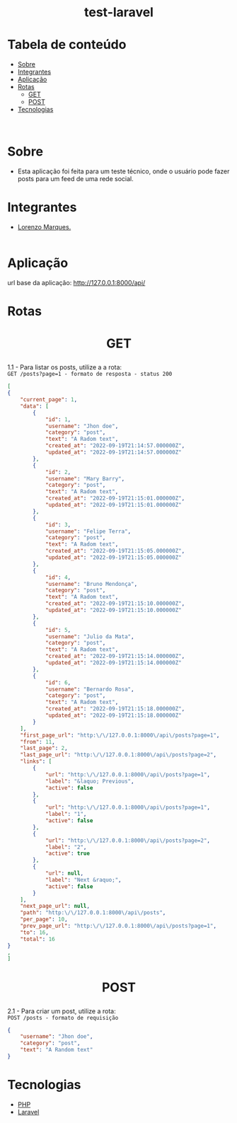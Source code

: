 <h1 align="center">test-laravel</h1>

# Tabela de conteúdo

<!--ts-->
 - [Sobre](#Sobre)
 - [Integrantes](#Integrantes)
 - [Aplicação](#Aplicação)
 - [Rotas](#Rotas)
    - [GET](#GET)
    - [POST](#POST)
 - [Tecnologias](#Tecnologias)  
<!--te-->

<br>

# Sobre

- Esta aplicação foi feita para um teste técnico, onde o usuário pode fazer posts para um feed de uma rede social.
  <br>

# Integrantes

- <a href="https://github.com/LorenzoMarques">Lorenzo Marques.</a> <br>
  <br>

# Aplicação

url base da aplicação: http://127.0.0.1:8000/api/

# Rotas

# <p align="center">GET</p>

1.1 - Para listar os posts, utilize a a rota: <br>
`GET /posts?page=1 - formato de resposta - status 200`

```json
[
{
	"current_page": 1,
	"data": [
		{
			"id": 1,
			"username": "Jhon doe",
			"category": "post",
			"text": "A Radom text",
			"created_at": "2022-09-19T21:14:57.000000Z",
			"updated_at": "2022-09-19T21:14:57.000000Z"
		},
		{
			"id": 2,
			"username": "Mary Barry",
			"category": "post",
			"text": "A Radom text",
			"created_at": "2022-09-19T21:15:01.000000Z",
			"updated_at": "2022-09-19T21:15:01.000000Z"
		},
		{
			"id": 3,
			"username": "Felipe Terra",
			"category": "post",
			"text": "A Radom text",
			"created_at": "2022-09-19T21:15:05.000000Z",
			"updated_at": "2022-09-19T21:15:05.000000Z"
		},
		{
			"id": 4,
			"username": "Bruno Mendonça",
			"category": "post",
			"text": "A Radom text",
			"created_at": "2022-09-19T21:15:10.000000Z",
			"updated_at": "2022-09-19T21:15:10.000000Z"
		},
		{
			"id": 5,
			"username": "Julio da Mata",
			"category": "post",
			"text": "A Radom text",
			"created_at": "2022-09-19T21:15:14.000000Z",
			"updated_at": "2022-09-19T21:15:14.000000Z"
		},
		{
			"id": 6,
			"username": "Bernardo Rosa",
			"category": "post",
			"text": "A Radom text",
			"created_at": "2022-09-19T21:15:18.000000Z",
			"updated_at": "2022-09-19T21:15:18.000000Z"
		}
	],
	"first_page_url": "http:\/\/127.0.0.1:8000\/api\/posts?page=1",
	"from": 11,
	"last_page": 2,
	"last_page_url": "http:\/\/127.0.0.1:8000\/api\/posts?page=2",
	"links": [
		{
			"url": "http:\/\/127.0.0.1:8000\/api\/posts?page=1",
			"label": "&laquo; Previous",
			"active": false
		},
		{
			"url": "http:\/\/127.0.0.1:8000\/api\/posts?page=1",
			"label": "1",
			"active": false
		},
		{
			"url": "http:\/\/127.0.0.1:8000\/api\/posts?page=2",
			"label": "2",
			"active": true
		},
		{
			"url": null,
			"label": "Next &raquo;",
			"active": false
		}
	],
	"next_page_url": null,
	"path": "http:\/\/127.0.0.1:8000\/api\/posts",
	"per_page": 10,
	"prev_page_url": "http:\/\/127.0.0.1:8000\/api\/posts?page=1",
	"to": 16,
	"total": 16
}
,
]
```

# <p align="center">POST</p>

2.1 - Para criar um post, utilize a rota:<br>
`POST /posts - formato de requisição`

```json
{	
	"username": "Jhon doe",
	"category": "post",
	"text": "A Random text"
}
```



# Tecnologias

- <a href="https://www.php.net/">PHP</a>
- <a href="https://laravel.com/">Laravel</a>
